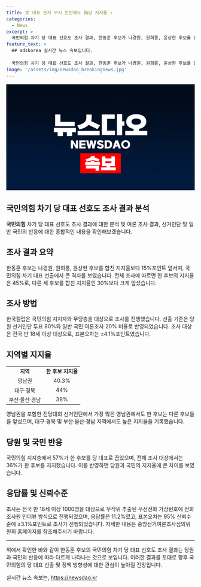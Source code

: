 ```yaml
---
title: 文 대표 문자 무시 논란에도 與당 지지율 ↑
categories:
  - News
excerpt: >
  국민의힘 차기 당 대표 선호도 조사 결과, 한동훈 후보가 나경원, 원희룡, 윤상현 후보를 합친 지지율보다 15%포인트 앞서고 있다. 한 후보의 김건희 여사 텔레그램 메시지 무시 논란 이후 지지율은 더 상승했으며, 국민의힘 지지자와 무당층 대상 조사 결과 45%가 한 후보를 당 대표로 지지했다. 전체 조사에선 한 후보가 36%의 지지를 얻었으며, 대구·경북 및 부산·울산·경남 지역에서도 높은 지지율을 기록했다. 이번 조사는 전국 만 18세 이상 1000명을 대상으로 무작위 추출된 무선전화 가상번호에 전화 조사원 인터뷰 방식으로 진행됐으며, 표본오차는 ±3.1%포인트다. (단, 자세한 내용은 중앙선거여론조사심의위원회 홈페이지 참조)
feature_text: >
  ## adskorea 실시간 뉴스 속보입니다.

  국민의힘 차기 당 대표 선호도 조사 결과, 한동훈 후보가 나경원, 원희룡, 윤상현 후보를 합친 지지율보다 15%포인트 앞서고 있다. 한 후보의 김건희 여사 텔레그램 메시지 무시 논란 이후 지지율은 더 상승했으며, 국민의힘 지지자와 무당층 대상 조사 결과 45%가 한 후보를 당 대표로 지지했다. 전체 조사에선 한 후보가 36%의 지지를 얻었으며, 대구·경북 및 부산·울산·경남 지역에서도 높은 지지율을 기록했다. 이번 조사는 전국 만 18세 이상 1000명을 대상으로 무작위 추출된 무선전화 가상번호에 전화 조사원 인터뷰 방식으로 진행됐으며, 표본오차는 ±3.1%포인트다. (단, 자세한 내용은 중앙선거여론조사심의위원회 홈페이지 참조)
image: '/assets/img/newsdao_breakingnews.jpg'
---
```


<p><img src="/assets/img/newsdao_breakingnews.jpg" alt="adskorea 속보" /></p>

<h2>국민의힘 차기 당 대표 선호도 조사 결과 분석</h2>

<p data-ke-size="size16"><b>국민의힘</b> 차기 당 대표 선호도 조사 결과에 대한 분석 및 여론 조사 결과, 선거인단 및 일반 국민의 반응에 대한 종합적인 내용을 확인해보겠습니다.</p>

<h2 data-ke-size="size26">조사 결과 요약</h2>

<p data-ke-size="size16">한동훈 후보는 나경원, 원희룡, 윤상현 후보를 합친 지지율보다 15%포인트 앞서며, 국민의힘 차기 대표 선출에서 큰 격차를 보였습니다. 전체 조사에 따르면 한 후보의 지지율은 45%로, 다른 세 후보를 합친 지지율인 30%보다 크게 앞섰습니다.</p>

<h2 data-ke-size="size26">조사 방법</h2>

<p data-ke-size="size16">한국갤럽은 국민의힘 지지자와 무당층을 대상으로 조사를 진행했습니다. 선출 기준은 당원 선거인단 투표 80%와 일반 국민 여론조사 20% 비율로 반영되었습니다. 조사 대상은 전국 만 18세 이상 대상으로, 표본오차는 ±4.1%포인트였습니다.</p>

<h2 data-ke-size="size26">지역별 지지율</h2>

<table>
    <tr>
        <td style="text-align: center; height: 17px;"><b>지역</b></td>
        <td style="text-align: center; height: 17px;"><b>한 후보 지지율</b></td>
    </tr>
    <tr>
        <td style="text-align: center; height: 17px;">영남권</td>
        <td style="text-align: center; height: 17px;">40.3%</td>
    </tr>
    <tr>
        <td style="text-align: center; height: 17px;">대구·경북</td>
        <td style="text-align: center; height: 17px;">44%</td>
    </tr>
    <tr>
        <td style="text-align: center; height: 17px;">부산·울산·경남</td>
        <td style="text-align: center; height: 17px;">38%</td>
    </tr>
</table>

<p data-ke-size="size16">영남권을 포함한 전당대회 선거인단에서 가장 많은 영남권에서도 한 후보는 다른 후보들을 앞섰으며, 대구·경북 및 부산·울산·경남 지역에서도 높은 지지율을 기록했습니다.</p>

<h2 data-ke-size="size26">당원 및 국민 반응</h2>

<p data-ke-size="size16">국민의힘 지지층에서 57%가 한 후보를 당 대표로 꼽았으며, 전체 조사 대상에서는 36%가 한 후보를 지지했습니다. 이를 반영하면 당원과 국민의 지지율에 큰 차이를 보였습니다.</p>

<h2 data-ke-size="size26">응답률 및 신뢰수준</h2>

<p data-ke-size="size16">조사는 전국 만 18세 이상 1000명을 대상으로 무작위 추출된 무선전화 가상번호에 전화 조사원 인터뷰 방식으로 진행되었으며, 응답률은 11.2%였고, 표본오차는 95% 신뢰수준에 ±3.1%포인트로 조사가 진행되었습니다. 자세한 내용은 중앙선거여론조사심의위원회 홈페이지를 참조해주시기 바랍니다.</p>

<hr>

<p data-ke-size="size16">위에서 확인한 바와 같이 한동훈 후보의 국민의힘 차기 당 대표 선호도 조사 결과는 당원과 국민의 반응에 따라 다르게 나타나는 것으로 보입니다. 이러한 결과를 토대로 향후 국민의힘의 당 대표 선출 및 정책 방향성에 대한 관심이 높아질 전망입니다. </p>
실시간 뉴스 속보는, <a href="https://newsdao.kr" rel="dofollow">https://newsdao.kr</a>


